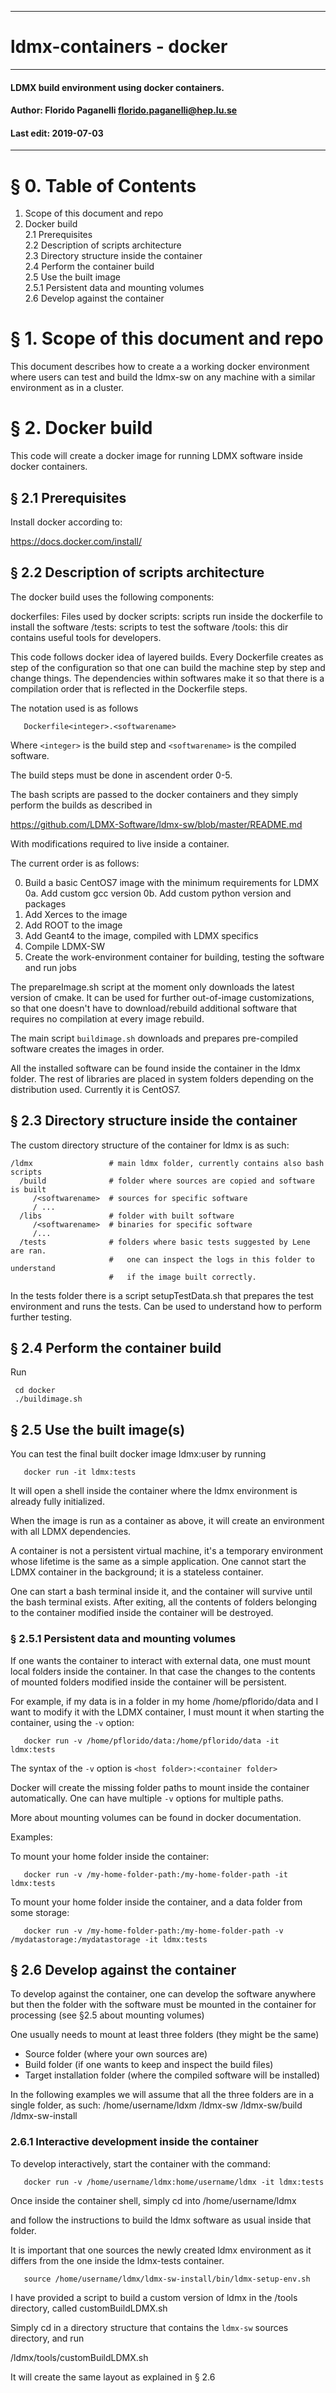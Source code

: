 ---------------------------------------------------------------
# ldmx-containers - docker
---------------------------------------------------------------
#### LDMX build environment using docker containers.
#### Author: Florido Paganelli florido.paganelli@hep.lu.se
#### Last edit: 2019-07-03
---------------------------------------------------------------

# § 0. Table of Contents

  1. Scope of this document and repo  
  2. Docker build  
  2.1 Prerequisites  
  2.2 Description of scripts architecture  
  2.3 Directory structure inside the container  
  2.4 Perform the container build  
  2.5 Use the built image  
      2.5.1 Persistent data and mounting volumes  
  2.6 Develop against the container

# § 1. Scope of this document and repo

This document describes how to create a a working docker environment 
where users can test and build the ldmx-sw on any machine with a 
similar environment as in a cluster.

# § 2. Docker build

This code will create a docker image for running LDMX software inside docker containers.


## § 2.1 Prerequisites

Install docker according to:

  <https://docs.docker.com/install/>

## § 2.2 Description of scripts architecture

The docker build uses the following components:

dockerfiles: Files used by docker
scripts: scripts run inside the dockerfile to install the software
/tests: scripts to test the software
/tools: this dir contains useful tools for developers.

This code follows docker idea of layered builds. Every Dockerfile creates 
as step of the configuration so that one can build the machine step by step 
and change things. The dependencies within softwares make it so that there is a
compilation order that is reflected in the Dockerfile steps.

The notation used is as follows
```
   Dockerfile<integer>.<softwarename>
```

Where `<integer>` is the build step and `<softwarename>` is the compiled software.

The build steps must be done in ascendent order 0-5.

The bash scripts are passed to the docker containers and they simply perform 
the builds as described in 

   <https://github.com/LDMX-Software/ldmx-sw/blob/master/README.md> 

With modifications required to live inside a container.

The current order is as follows:

0. Build a basic CentOS7 image with the minimum requirements for LDMX 
0a. Add custom gcc version
0b. Add custom python version and packages
1. Add Xerces to the image
2. Add ROOT to the image
3. Add Geant4 to the image, compiled with LDMX specifics
4. Compile LDMX-SW
5. Create the work-environment container for building, testing the software and run jobs

The prepareImage.sh script at the moment only downloads the latest version of cmake. 
It can be used for further out-of-image customizations, so that one doesn't have to download/rebuild
additional software that requires no compilation at every image rebuild.

The main script `buildimage.sh` downloads and 
prepares pre-compiled software creates the images in order.

All the installed software can be found inside the container in the ldmx folder.
The rest of libraries are placed in system folders depending on the distribution
used. Currently it is CentOS7.

## § 2.3 Directory structure inside the container

The custom directory structure of the container for ldmx is as such:

```
/ldmx                 # main ldmx folder, currently contains also bash scripts
  /build              # folder where sources are copied and software is built
     /<softwarename>  # sources for specific software
     / ...
  /libs               # folder with built software
     /<softwarename>  # binaries for specific software
     /...
  /tests              # folders where basic tests suggested by Lene are ran.
                      #   one can inspect the logs in this folder to understand
                      #   if the image built correctly.
```

In the tests folder there is a script setupTestData.sh that prepares the 
test environment and runs the tests. Can be used to understand how to 
perform further testing.

## § 2.4 Perform the container build

Run 

```shell
 cd docker
 ./buildimage.sh
```

## § 2.5 Use the built image(s)

You can test the final built docker image ldmx:user by running

```shell
   docker run -it ldmx:tests
```

It will open a shell inside the container where the ldmx environment 
is already fully initialized.

When the image is run as a container as above, it will create an 
environment with all LDMX dependencies.

A container is not a persistent virtual machine, it's a temporary 
environment whose lifetime is the same as a simple application. 
One cannot start the LDMX container in the background; 
it is a stateless container. 

One can start a bash terminal inside it, and the container will survive 
until the bash terminal exists. After exiting, 
all the contents of folders belonging to the container 
modified inside the container will be destroyed.

### § 2.5.1 Persistent data and mounting volumes

If one wants the container to interact with external data, one must 
mount local folders inside the container. In that case the changes to the
contents of mounted folders modified inside the container will be
persistent.

For example, if my data is in a folder in my home 
  /home/pflorido/data
and I want to modify it with the LDMX container, I must mount it when starting
the container, using the `-v` option:

```shell
   docker run -v /home/pflorido/data:/home/pflorido/data -it ldmx:tests
```

The syntax of the `-v` option is `<host folder>:<container folder>`

Docker will create the missing folder paths to mount inside the container
automatically. One can have multiple `-v` options for multiple paths.

More about mounting volumes can be found in docker documentation.

Examples:

To mount your home folder inside the container:

```shell
   docker run -v /my-home-folder-path:/my-home-folder-path -it ldmx:tests
```

To mount your home folder inside the container, and a data folder from some storage:

```shell
   docker run -v /my-home-folder-path:/my-home-folder-path -v /mydatastorage:/mydatastorage -it ldmx:tests
```

## § 2.6 Develop against the container


To develop against the container, one can develop the software
anywhere but then the folder with the software must be mounted in the
container for processing (see §2.5 about mounting volumes)

One usually needs to mount at least three folders (they might be the same)

- Source folder (where your own sources are)
- Build folder (if one wants to keep and inspect the build files)
- Target installation folder (where the compiled software will be installed)

In the following examples we will assume that all the three folders are in a single folder,
as such:
/home/username/ldxm
                /ldmx-sw
                /ldmx-sw/build
                /ldmx-sw-install
 

### 2.6.1 Interactive development inside the container

To develop interactively, start the container with the command:

```shell
   docker run -v /home/username/ldmx:home/username/ldmx -it ldmx:tests
```

Once inside the container shell, simply cd into /home/username/ldmx

and follow the instructions to build the ldmx software as usual inside that folder.

It is important that one sources the newly created ldmx environment as it 
differs from the one inside the ldmx-tests container.

```shell
   source /home/username/ldmx/ldmx-sw-install/bin/ldmx-setup-env.sh
```

I have provided a script to build a custom version of ldmx in the /tools
directory, called customBuildLDMX.sh

Simply cd in a directory structure that contains the `ldmx-sw` sources directory,
and run

  /ldmx/tools/customBuildLDMX.sh

It will create the same layout as explained in § 2.6
